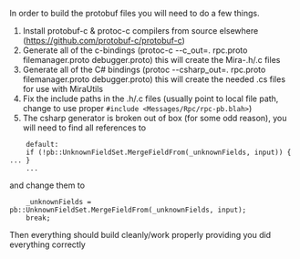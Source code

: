 In order to build the protobuf files you will need to do a few things.

1. Install protobuf-c & protoc-c compilers from source elsewhere (https://github.com/protobuf-c/protobuf-c)
2. Generate all of the c-bindings (protoc-c --c_out=. rpc.proto filemanager.proto debugger.proto) this will create the Mira-.h/.c files
3. Generate all of the C# bindings (protoc --csharp_out=. rpc.proto filemanager.proto debugger.proto) this will create the needed .cs files for use with MiraUtils
4. Fix the include paths in the .h/.c files (usually point to local file path, change to use proper `#include <Messages/Rpc/rpc-pb.blah>`)
5. The csharp generator is broken out of box (for some odd reason), you will need to find all references to

```
    default:
    if (!pb::UnknownFieldSet.MergeFieldFrom(_unknownFields, input)) { ... }
    ...
```

and change them to

```default:
    _unknownFields = pb::UnknownFieldSet.MergeFieldFrom(_unknownFields, input);
    break;
```

Then everything should build cleanly/work properly providing you did everything correctly